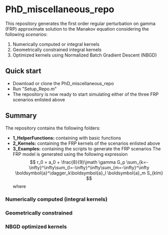 # PhD_miscellaneous_repo
This repository generates the first order regular perturbation on gamma (FRP) approximate solution to the Manakov equation considering the following *scenarios*:
1. Numerically computed or integral kernels
2. Geometrically constrained integral kernels
3. Optimized kernels using Normalized Batch Gradient Descent (NBGD)

## Quick start
- Download or clone the PhD_miscellaneous_repo 
- Run "Setup_Repo.m"
- The repository is now ready to start simulating either of the three FRP scenarios enlisted above

## Summary 
The repository contains the following folders:
- **1_HelperFunctions:** containing with basic functions
- **2_Kernels:** containing the FRP kernels of the scenarios enlisted above
- **3_Examples:** containing the scripts to generate the FRP scenarios 
The FRP model is generated using the following expression 
$$
r_0 = a_0 + \frac{8}{9}\jmath \gamma G_p \sum_{k=-\infty}^\infty\sum_{l=-\infty}^\infty\sum_{m=-\infty}^\infty \boldsymbol{a}^\dagger_k\boldsymbol{a}_l \boldsymbol{a}_m S_{klm}
$$
where  
### Numerically computed (integral kernels)

### Geometrically constrained

### NBGD optimized kernels 


